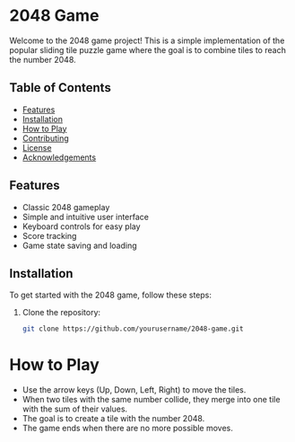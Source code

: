 # 2048 Game

Welcome to the 2048 game project! This is a simple implementation of the popular sliding tile puzzle game where the goal is to combine tiles to reach the number 2048.

## Table of Contents

- [Features](#features)
- [Installation](#installation)
- [How to Play](#how-to-play)
- [Contributing](#contributing)
- [License](#license)
- [Acknowledgements](#acknowledgements)

## Features

- Classic 2048 gameplay
- Simple and intuitive user interface
- Keyboard controls for easy play
- Score tracking
- Game state saving and loading

## Installation

To get started with the 2048 game, follow these steps:

1. Clone the repository:
   ```bash
   git clone https://github.com/yourusername/2048-game.git

# How to Play
- Use the arrow keys (Up, Down, Left, Right) to move the tiles.
- When two tiles with the same number collide, they merge into one tile with the sum of their values.
- The goal is to create a tile with the number 2048.
- The game ends when there are no more possible moves.
